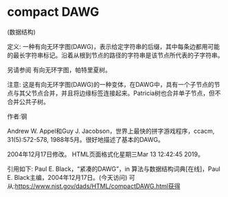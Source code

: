 # compact DAWG


(数据结构)



定义:
一种有向无环字图(DAWG)，表示给定字符串的后缀，其中每条边都用可能的最长字符串标记。沿着从根到节点的路径的字符串是该节点所代表的子字符串。



另请参阅
有向无环字图，帕特里夏树。



注意:
这是有向无环字图(DAWG)的一种变体，在DAWG中，具有一个子节点的节点与其父节点合并，并且将边缘标签连接起来。Patricia树也合并单子节点，但不合并公共子树。


作者:钢


Andrew W. Appel和Guy J. Jacobson，世界上最快的拼字游戏程序，ccacm, 31(5):572-578, 1988年5月。很好地描述了基本的DAWG。








2004年12月17日修改。
HTML页面格式化星期三Mar 13 12:42:45 2019。



引用如下:
Paul E. Black，“紧凑的DAWG”，in
算法与数据结构词典[在线]，Paul E. Black主编，2004年12月17日。(今天访问)
可从:https://www.nist.gov/dads/HTML/compactDAWG.html获得